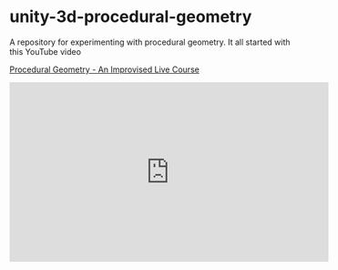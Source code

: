 # unity-3d-procedural-geometry

A repository for experimenting with procedural geometry. It all started with this YouTube video

[Procedural Geometry - An Improvised Live Course](https://www.youtube.com/watch?v=6xs0Saff940)

<iframe width="560" height="315" src="https://www.youtube.com/embed/6xs0Saff940" title="YouTube video player" frameborder="0" allow="accelerometer; clipboard-write; encrypted-media; gyroscope; picture-in-picture" allowfullscreen></iframe>

